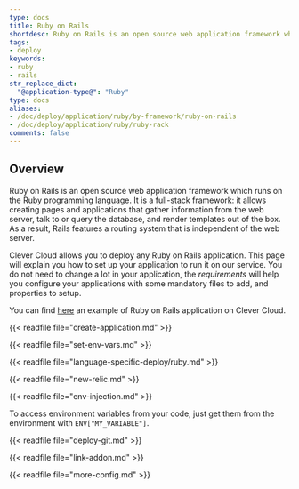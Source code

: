 ```yaml
---
type: docs
title: Ruby on Rails
shortdesc: Ruby on Rails is an open source web application framework which runs on the Ruby programming language.
tags:
- deploy
keywords:
- ruby
- rails
str_replace_dict:
  "@application-type@": "Ruby"
type: docs
aliases:
- /doc/deploy/application/ruby/by-framework/ruby-on-rails
- /doc/deploy/application/ruby/ruby-rack
comments: false
---
```


## Overview

Ruby on Rails is an open source web application framework which runs on the Ruby programming language. It is a full-stack framework: it allows creating pages and applications that gather information from the web server, talk to or query the database, and render templates out of the box. As a result, Rails features a routing system that is independent of the web server.

Clever Cloud allows you to deploy any Ruby on Rails application. This page will explain you how to set up your application to run it on our service.
You do not need to change a lot in your application, the *requirements* will help you configure your applications with some mandatory files to add, and properties to setup.

You can find [here](https://GitHub.com/CleverCloudDemos/demo-rubyonrails-pg-rest) an example of Ruby on Rails application on Clever Cloud.

{{< readfile file="create-application.md" >}}

{{< readfile file="set-env-vars.md" >}}

{{< readfile file="language-specific-deploy/ruby.md" >}}

{{< readfile file="new-relic.md" >}}

{{< readfile file="env-injection.md" >}}

To access environment variables from your code, just get them from the environment with `ENV["MY_VARIABLE"]`.

{{< readfile file="deploy-git.md" >}}

{{< readfile file="link-addon.md" >}}

{{< readfile file="more-config.md" >}}
